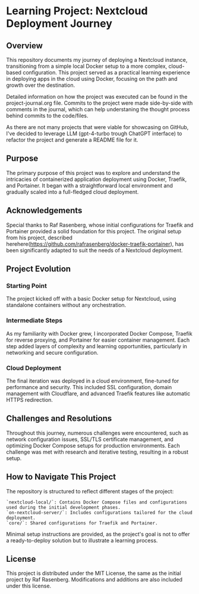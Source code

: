 # Learning Project: Nextcloud Deployment Journey

## Overview

This repository documents my journey of deploying a Nextcloud instance, transitioning from a simple local Docker setup to a more complex, cloud-based configuration. This project served as a practical learning experience in deploying apps in the cloud using Docker, focusing on the path and growth over the destination.

Detailed information on how the project was executed can be found in the project-journal.org file. Commits to the project were made side-by-side with comments in the journal, which can help understaning the thought process behind commits to the code/files.

As there are not many projects that were viable for showcasing on GitHub, I've decided to leverage LLM (gpt-4-turbo trough ChatGPT interface) to refactor the project and generate a README file for it.

## Purpose

The primary purpose of this project was to explore and understand the intricacies of containerized application deployment using Docker, Traefik, and Portainer. It began with a straightforward local environment and gradually scaled into a full-fledged cloud deployment.

## Acknowledgements

Special thanks to Raf Rasenberg, whose initial configurations for Traefik and Portainer provided a solid foundation for this project. The original setup from his project, described herehere(https://github.com/rafrasenberg/docker-traefik-portainer), has been significantly adapted to suit the needs of a Nextcloud deployment.

## Project Evolution

### Starting Point

The project kicked off with a basic Docker setup for Nextcloud, using standalone containers without any orchestration.

### Intermediate Steps

As my familiarity with Docker grew, I incorporated Docker Compose, Traefik for reverse proxying, and Portainer for easier container management. Each step added layers of complexity and learning opportunities, particularly in networking and secure configuration.

### Cloud Deployment

The final iteration was deployed in a cloud environment, fine-tuned for performance and security. This included SSL configuration, domain management with Cloudflare, and advanced Traefik features like automatic HTTPS redirection.

## Challenges and Resolutions

Throughout this journey, numerous challenges were encountered, such as network configuration issues, SSL/TLS certificate management, and optimizing Docker Compose setups for production environments. Each challenge was met with research and iterative testing, resulting in a robust setup.

## How to Navigate This Project

The repository is structured to reflect different stages of the project:

    `nextcloud-local/`: Contains Docker Compose files and configurations used during the initial development phases.
    `on-nextcloud-server/`: Includes configurations tailored for the cloud deployment.
    `core/`: Shared configurations for Traefik and Portainer.

Minimal setup instructions are provided, as the project's goal is not to offer a ready-to-deploy solution but to illustrate a learning process.

## License

This project is distributed under the MIT License, the same as the initial project by Raf Rasenberg. Modifications and additions are also included under this license.